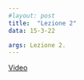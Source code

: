 ```yaml
---
#layout: post
title:  "Lezione 2"
data: 15-3-22

args: Lezione 2. 
---
```


[Video](https://uniroma2.sharepoint.com/:v:/s/GAMBOSI-8066132-MACHINE_LEARNING_1/EdIS8vmGB3VLsxk5Y_y796sBQrE6H8XB11pQt726818Ppg?e=Mlh5TE)
